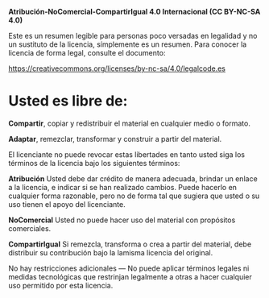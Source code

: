 **Atribución-NoComercial-CompartirIgual 4.0 Internacional (CC BY-NC-SA 4.0)**

Este es un resumen legible para personas poco versadas en legalidad y no un sustituto de la licencia, símplemente es un resumen. Para conocer la licencia de forma legal, consulte el documento:

https://creativecommons.org/licenses/by-nc-sa/4.0/legalcode.es

Usted es libre de:
==================

**Compartir**, copiar y redistribuir el material en cualquier medio o formato.

**Adaptar**, remezclar, transformar y construir a partir del material.

El licenciante no puede revocar estas libertades en tanto usted siga los términos de la licencia bajo los siguientes términos:

**Atribución** Usted debe dar crédito de manera adecuada, brindar un enlace a la licencia, e indicar si se han realizado cambios. Puede hacerlo en cualquier forma razonable, pero no de forma tal que sugiera que usted o su uso tienen el apoyo del licenciante.

**NoComercial** Usted no puede hacer uso del material con propósitos comerciales.

**CompartirIgual** Si remezcla, transforma o crea a partir del material, debe distribuir su contribución bajo la lamisma licencia del original.

No hay restricciones adicionales — No puede aplicar términos legales ni medidas tecnológicas que restrinjan legalmente a otras a hacer cualquier uso permitido por esta licencia.

